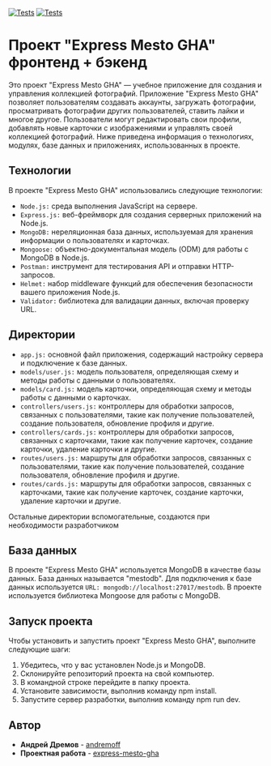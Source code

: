 [![Tests](../../actions/workflows/tests-13-sprint.yml/badge.svg)](../../actions/workflows/tests-13-sprint.yml) [![Tests](../../actions/workflows/tests-14-sprint.yml/badge.svg)](../../actions/workflows/tests-14-sprint.yml)
# Проект "Express Mesto GHA" фронтенд + бэкенд

Это проект "Express Mesto GHA" — учебное приложение для создания и управления коллекцией фотографий. Приложение "Express Mesto GHA" позволяет пользователям создавать аккаунты, загружать фотографии, просматривать фотографии других пользователей, ставить лайки и многое другое. Пользователи могут редактировать свои профили, добавлять новые карточки с изображениями и управлять своей коллекцией фотографий. Ниже приведена информация о технологиях, модулях, базе данных и приложениях, использованных в проекте.  

## Технологии

В проекте "Express Mesto GHA" использовались следующие технологии:

* `Node.js:` среда выполнения JavaScript на сервере.
* `Express.js:` веб-фреймворк для создания серверных приложений на Node.js.
* `MongoDB:` нереляционная база данных, используемая для хранения информации о пользователях и карточках.
* `Mongoose:` объектно-документальная модель (ODM) для работы с MongoDB в Node.js.
* `Postman:` инструмент для тестирования API и отправки HTTP-запросов.
* `Helmet:` набор middleware функций для обеспечения безопасности вашего приложения Node.js.
* `Validator:` библиотека для валидации данных, включая проверку URL.

## Директории

* `app.js:` основной файл приложения, содержащий настройку сервера и подключение к базе данных.
* `models/user.js:` модель пользователя, определяющая схему и методы работы с данными о пользователях.
* `models/card.js:` модель карточки, определяющая схему и методы работы с данными о карточках.
* `controllers/users.js:` контроллеры для обработки запросов, связанных с пользователями, такие как получение пользователей, создание пользователя, обновление профиля и другие.
* `controllers/cards.js:` контроллеры для обработки запросов, связанных с карточками, такие как получение карточек, создание карточки, удаление карточки и другие.
* `routes/users.js:` маршруты для обработки запросов, связанных с пользователями, такие как получение пользователей, создание пользователя, обновление профиля и другие.
* `routes/cards.js:` маршруты для обработки запросов, связанных с карточками, такие как получение карточек, создание карточки, удаление карточки и другие. 
  
Остальные директории вспомогательные, создаются при необходимости разработчиком

## База данных

В проекте "Express Mesto GHA" используется MongoDB в качестве базы данных. База данных называется "mestodb". Для подключения к базе данных используется `URL: mongodb://localhost:27017/mestodb`. В проекте используется библиотека Mongoose для работы с MongoDB.

## Запуск проекта

Чтобы установить и запустить проект "Express Mesto GHA", выполните следующие шаги:

1. Убедитесь, что у вас установлен Node.js и MongoDB.
2. Склонируйте репозиторий проекта на свой компьютер.
3. В командной строке перейдите в папку проекта.
4. Установите зависимости, выполнив команду npm install.
5. Запустите сервер разработки, выполнив команду npm run dev.

## Автор

* **Андрей Дремов** - [andremoff](https://github.com/andremoff)
* **Проектная работа** - [express-mesto-gha](https://andremoff.github.io/express-mesto-gha/)
